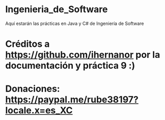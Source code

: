 # Ingenieria_de_Software
Aquí estarán las prácticas en Java y C# de Ingeniería de Software
# Créditos a https://github.com/ihernanor por la documentación y práctica 9 :)
# Donaciones: https://paypal.me/rube38197?locale.x=es_XC
